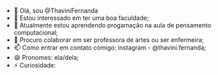 - 👋 Olá, sou @ThaviniFernanda
- 👀 Estou interessado em ter uma boa faculdade;
- 🌱 Atualmente estou aprendendo progamação na aula de pensamento computacional;
- 💞️ Procuro colaborar em ser professora de artes ou ser enfermeira;
- 📫 Como entrar em contato comigo: instagram - @thavini.fernanda;
- 😄 Pronomes: ela/dela;
- ⚡ Curiosidade: 

<!---
ThaviniFernanda/ThaviniFernanda is a ✨ special ✨ repository because its `README.md` (this file) appears on your GitHub profile.
You can click the Preview link to take a look at your changes.
--->
